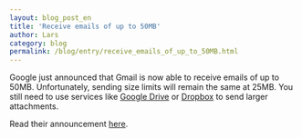 ```yaml
---
layout: blog_post_en
title: 'Receive emails of up to 50MB'
author: Lars
category: blog
permalink: /blog/entry/receive_emails_of_up_to_50MB.html
---
```


Google just announced that Gmail is now able to receive emails of up to 50MB. Unfortunately, sending size limits will remain the same at 25MB. You still need to use services like [Google Drive](https://www.google.com/drive) or [Dropbox](https://dropbox.com) to send larger attachments.

Read their announcement [here](https://gsuiteupdates.googleblog.com/2017/03/receive-emails-of-up-to-50mb-in-gmail.html).